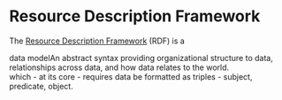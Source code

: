 <!DOCTYPE html>
<html lang="en">
<head>
    <meta charset="UTF-8">
    <title>Your Page Title</title>
    <link rel="stylesheet" href="docs/stylesheet.css">
</head>
<body>

<h1>Resource Description Framework</h1>

<p>The <a href="https://www.w3.org/TR/rdf11-concepts/">Resource Description Framework</a> (RDF) is a 
<div class="tooltip">data model<span class="tooltiptext">An abstract syntax providing organizational structure to data, relationships across data, and how data relates to the world.</span></div> 
which - at its core - requires data be formatted as triples - subject, predicate, object.</p>

</body>
</html>

